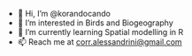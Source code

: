 - 👋 Hi, I’m @korandocando
- 👀 I’m interested in Birds and Biogeography
- 🌱 I’m currently learning Spatial modelling in R
- 📫 Reach me at corr.alessandrini@gmail.com

<!---
korandocando/korandocando is a ✨ special ✨ repository because its `README.md` (this file) appears on your GitHub profile.
You can click the Preview link to take a look at your changes.
--->
